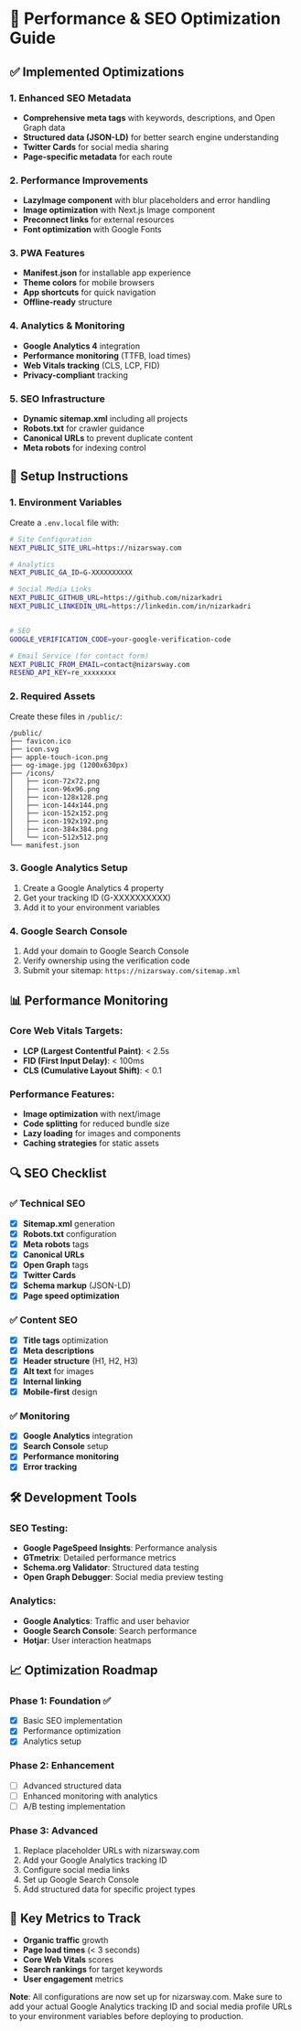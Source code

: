 # 🚀 Performance & SEO Optimization Guide

## ✅ Implemented Optimizations

### 1. **Enhanced SEO Metadata**
- **Comprehensive meta tags** with keywords, descriptions, and Open Graph data
- **Structured data (JSON-LD)** for better search engine understanding
- **Twitter Cards** for social media sharing
- **Page-specific metadata** for each route

### 2. **Performance Improvements**
- **LazyImage component** with blur placeholders and error handling
- **Image optimization** with Next.js Image component
- **Preconnect links** for external resources
- **Font optimization** with Google Fonts

### 3. **PWA Features**
- **Manifest.json** for installable app experience
- **Theme colors** for mobile browsers
- **App shortcuts** for quick navigation
- **Offline-ready** structure

### 4. **Analytics & Monitoring**
- **Google Analytics 4** integration
- **Performance monitoring** (TTFB, load times)
- **Web Vitals tracking** (CLS, LCP, FID)
- **Privacy-compliant** tracking

### 5. **SEO Infrastructure**
- **Dynamic sitemap.xml** including all projects
- **Robots.txt** for crawler guidance
- **Canonical URLs** to prevent duplicate content
- **Meta robots** for indexing control

## 🔧 Setup Instructions

### 1. Environment Variables
Create a `.env.local` file with:
```bash
# Site Configuration
NEXT_PUBLIC_SITE_URL=https://nizarsway.com

# Analytics
NEXT_PUBLIC_GA_ID=G-XXXXXXXXXX

# Social Media Links
NEXT_PUBLIC_GITHUB_URL=https://github.com/nizarkadri
NEXT_PUBLIC_LINKEDIN_URL=https://linkedin.com/in/nizarkadri


# SEO
GOOGLE_VERIFICATION_CODE=your-google-verification-code

# Email Service (for contact form)
NEXT_PUBLIC_FROM_EMAIL=contact@nizarsway.com
RESEND_API_KEY=re_xxxxxxxx
```

### 2. Required Assets
Create these files in `/public/`:
```
/public/
├── favicon.ico
├── icon.svg
├── apple-touch-icon.png
├── og-image.jpg (1200x630px)
├── /icons/
│   ├── icon-72x72.png
│   ├── icon-96x96.png
│   ├── icon-128x128.png
│   ├── icon-144x144.png
│   ├── icon-152x152.png
│   ├── icon-192x192.png
│   ├── icon-384x384.png
│   └── icon-512x512.png
└── manifest.json
```

### 3. Google Analytics Setup
1. Create a Google Analytics 4 property
2. Get your tracking ID (G-XXXXXXXXXX)
3. Add it to your environment variables

### 4. Google Search Console
1. Add your domain to Google Search Console
2. Verify ownership using the verification code
3. Submit your sitemap: `https://nizarsway.com/sitemap.xml`

## 📊 Performance Monitoring

### Core Web Vitals Targets:
- **LCP (Largest Contentful Paint)**: < 2.5s
- **FID (First Input Delay)**: < 100ms
- **CLS (Cumulative Layout Shift)**: < 0.1

### Performance Features:
- **Image optimization** with next/image
- **Code splitting** for reduced bundle size
- **Lazy loading** for images and components
- **Caching strategies** for static assets

## 🔍 SEO Checklist

### ✅ Technical SEO
- [x] **Sitemap.xml** generation
- [x] **Robots.txt** configuration
- [x] **Meta robots** tags
- [x] **Canonical URLs**
- [x] **Open Graph** tags
- [x] **Twitter Cards**
- [x] **Schema markup** (JSON-LD)
- [x] **Page speed optimization**

### ✅ Content SEO
- [x] **Title tags** optimization
- [x] **Meta descriptions**
- [x] **Header structure** (H1, H2, H3)
- [x] **Alt text** for images
- [x] **Internal linking**
- [x] **Mobile-first** design

### ✅ Monitoring
- [x] **Google Analytics** integration
- [x] **Search Console** setup
- [x] **Performance monitoring**
- [x] **Error tracking**

## 🛠️ Development Tools

### SEO Testing:
- **Google PageSpeed Insights**: Performance analysis
- **GTmetrix**: Detailed performance metrics
- **Schema.org Validator**: Structured data testing
- **Open Graph Debugger**: Social media preview testing

### Analytics:
- **Google Analytics**: Traffic and user behavior
- **Google Search Console**: Search performance
- **Hotjar**: User interaction heatmaps

## 📈 Optimization Roadmap

### Phase 1: Foundation ✅
- [x] Basic SEO implementation
- [x] Performance optimization
- [x] Analytics setup

### Phase 2: Enhancement
- [ ] Advanced structured data
- [ ] Enhanced monitoring with analytics
- [ ] A/B testing implementation

### Phase 3: Advanced
1. Replace placeholder URLs with nizarsway.com
2. Add your Google Analytics tracking ID
3. Configure social media links
4. Set up Google Search Console
5. Add structured data for specific project types

## 🎯 Key Metrics to Track

- **Organic traffic** growth
- **Page load times** (< 3 seconds)
- **Core Web Vitals** scores
- **Search rankings** for target keywords
- **User engagement** metrics

**Note**: All configurations are now set up for nizarsway.com. Make sure to add your actual Google Analytics tracking ID and social media profile URLs to your environment variables before deploying to production. 